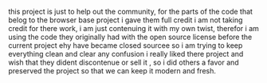 this project is just to help out the community, for the parts of the code that belog to the browser base project 
i gave them full credit i am not taking credit for there work, i am just contenuing it with my own twist, therefor i am using the code they originally had with the open source license before the current project ehy have became closed sourcee so i am trying to keep everything clean and clear any confusion
i really liked there project and wish that they dident discontenue or sell it , so i did others a favor and preserved the project so that we can keep it modern and fresh.